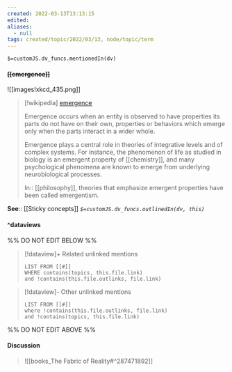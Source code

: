 ```yaml
---
created: 2022-03-13T13:13:15 
edited: 
aliases:
  - null
tags: created/topic/2022/03/13, node/topic/term
---
```

`$=customJS.dv_funcs.mentionedIn(dv)`

#### <s class="topic-title">[[emergence]]</s>

 ![[images!xkcd_435.png]]
> [!wikipedia] [emergence](https://en.wikipedia.org/wiki/Emergence)
> 
> Emergence occurs when an entity is observed to have properties its parts do not have on their own, properties or behaviors which emerge only when the parts interact in a wider whole.
> 
> Emergence plays a central role in theories of integrative levels and of complex systems. For instance, the phenomenon of life as studied in biology is an emergent property of [[chemistry]], and many psychological phenomena are known to emerge from underlying neurobiological processes.
> 
> In:: [[philosophy]],
> theories that emphasize emergent properties have been called emergentism.
>

**See**:: [[Sticky concepts]]
*`$=customJS.dv_funcs.outlinedIn(dv, this)`*

#### ^dataviews

%% DO NOT EDIT BELOW %%
> [!dataview]+ Related unlinked mentions
> ```dataview
> LIST FROM [[#]]
> WHERE contains(topics, this.file.link)
> and !contains(this.file.outlinks, file.link)
> ```
 
> [!dataview]- Other unlinked mentions
> ```dataview
> LIST FROM [[#]]
> where !contains(this.file.outlinks, file.link)
> and !contains(topics, this.file.link)
> ```

%% DO NOT EDIT ABOVE %%

#### Discussion

 
> ![[books_The Fabric of Reality#^287471892]]
